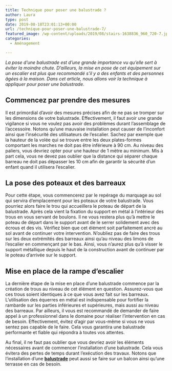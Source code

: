 ```yaml
---
title: Technique pour poser une balustrade ?
author: Laura
type: post
date: 2019-08-18T23:01:13+00:00
url: /technique-pour-poser-une-balustrade-7/
featured_image: /wp-content/uploads/2019/08/stairs-1638836_960_720-7.jpg
categories:
  - Aménagement

---
```

_La pose d’une balustrade est d’une grande importance vu qu’elle sert à éviter la moindre chute. D’ailleurs, la mise en pose de cet équipement sur un escalier est plus que recommandé s’il y a des enfants et des personnes âgées à la maison. Dans cet article, nous allons voir la technique à appliquer pour poser une balustrade._



## **Commencez par prendre des mesures**



Il est primordial d’avoir des mesures précises afin de ne pas se tromper sur les dimensions de votre balustrade. Effectivement, il faut avoir une grande vigilance si vous ne voulez pas avoir des problèmes durant l’assemblage de l’accessoire. Notons qu’une mauvaise installation peut causer de l’inconfort ainsi que l’insécurité des utilisateurs de l’escalier. Sachez par exemple que la hauteur de la volée qui se trouve entre les deux plates-formes comportant les marches ne doit pas être inférieure à 90 cm. Au niveau des paliers, vous devriez opter pour une hauteur de 1 mètre au minimum. Mis à part cela, vous ne devez pas oublier que la distance qui séparer chaque barreau ne doit pas dépasser les 10 cm afin de garantir la sécurité d’un enfant quand il utilisera l’escalier.



## **La pose des poteaux et des barreaux**



Pour cette étape, vous commencerez par le repérage du marquage au sol qui servira d’emplacement pour les poteaux de votre balustrade. Vous pourriez alors faire le trou qui accueillera le poteau de départ de la balustrade. Après cela vient la fixation du support en métal à l’intérieur des trous en vous servant de boulons. Il ne vous restera plus qu’à mettre le poteau de départ dans le support avant de le serrer solidement avec des écrous et des vis. Vérifiez bien que cet élément soit parfaitement ancré au sol avant de continuer votre intervention. N’oubliez pas de faire des trous sur les deux extrémités des barreaux ainsi qu’au niveau des limons de l’escalier en commençant par le bas. Ainsi, vous n’aurez plus qu’à visser le support métallique depuis le haut de la construction avant de continuer par le poteau d’arrivée sur le support.



## **Mise en place de la rampe d’escalier**



La dernière étape de la mise en place d’une balustrade commence par la création de trous au niveau de cet élément en question. Assurez-vous que ces trous soient identiques à ce que vous avez fait sur les barreaux. L’utilisation des équerres en métal est indispensable pour fortifier la rambarde sur les parties inférieures et supérieures, mais aussi au niveau des barreaux. Par ailleurs, il vous est recommandé de demander de faire appel à un professionnel dans le domaine pour réaliser l’intervention en cas de besoin. Effectivement, évitez d’agir par vous-même si vous ne vous sentez pas capable de le faire. Cela vous garantira une balustrade performante et fiable qui répondra à toutes vos attentes.



Au final, il ne faut pas oublier que vous devriez avoir les éléments nécessaires avant de commencer l’installation d’une balustrade. Cela vous évitera des pertes de temps durant l’exécution des travaux. Notons que l’installation d’une <a href="https://www.futura-sciences.com/maison/questions-reponses/bricolage-poser-balustrade-terrasse-bois-4362/" target="_blank" rel="noopener noreferrer"><strong>balustrade</strong></a> peut aussi se faire sur un balcon ainsi qu’une terrasse en cas de besoin.